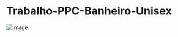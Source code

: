 # Trabalho-PPC-Banheiro-Unisex

![image](https://user-images.githubusercontent.com/45675983/203609461-282ff437-4682-4a8d-b8dd-c7ad7da3c3bb.png)
